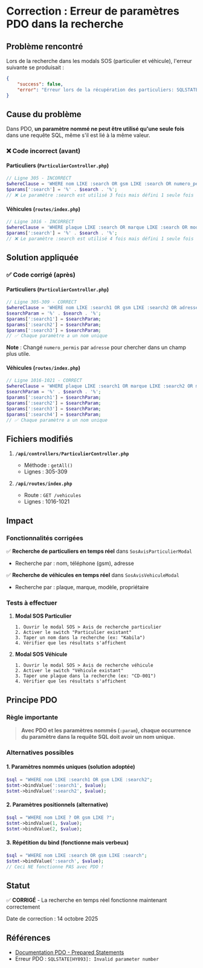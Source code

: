 # Correction : Erreur de paramètres PDO dans la recherche

## Problème rencontré

Lors de la recherche dans les modals SOS (particulier et véhicule), l'erreur suivante se produisait :

```json
{
    "success": false,
    "error": "Erreur lors de la récupération des particuliers: SQLSTATE[HY093]: Invalid parameter number"
}
```

## Cause du problème

Dans PDO, **un paramètre nommé ne peut être utilisé qu'une seule fois** dans une requête SQL, même s'il est lié à la même valeur.

### ❌ Code incorrect (avant)

#### Particuliers (`ParticulierController.php`)
```php
// Ligne 305 - INCORRECT
$whereClause = 'WHERE nom LIKE :search OR gsm LIKE :search OR numero_permis LIKE :search';
$params[':search'] = '%' . $search . '%';
// ❌ Le paramètre :search est utilisé 3 fois mais défini 1 seule fois
```

#### Véhicules (`routes/index.php`)
```php
// Ligne 1016 - INCORRECT
$whereClause = 'WHERE plaque LIKE :search OR marque LIKE :search OR modele LIKE :search OR proprietaire LIKE :search';
$params[':search'] = '%' . $search . '%';
// ❌ Le paramètre :search est utilisé 4 fois mais défini 1 seule fois
```

## Solution appliquée

### ✅ Code corrigé (après)

#### Particuliers (`ParticulierController.php`)
```php
// Ligne 305-309 - CORRECT
$whereClause = 'WHERE nom LIKE :search1 OR gsm LIKE :search2 OR adresse LIKE :search3';
$searchParam = '%' . $search . '%';
$params[':search1'] = $searchParam;
$params[':search2'] = $searchParam;
$params[':search3'] = $searchParam;
// ✅ Chaque paramètre a un nom unique
```

**Note** : Changé `numero_permis` par `adresse` pour chercher dans un champ plus utile.

#### Véhicules (`routes/index.php`)
```php
// Ligne 1016-1021 - CORRECT
$whereClause = 'WHERE plaque LIKE :search1 OR marque LIKE :search2 OR modele LIKE :search3 OR proprietaire LIKE :search4';
$searchParam = '%' . $search . '%';
$params[':search1'] = $searchParam;
$params[':search2'] = $searchParam;
$params[':search3'] = $searchParam;
$params[':search4'] = $searchParam;
// ✅ Chaque paramètre a un nom unique
```

## Fichiers modifiés

1. **`/api/controllers/ParticulierController.php`**
   - Méthode : `getAll()`
   - Lignes : 305-309

2. **`/api/routes/index.php`**
   - Route : `GET /vehicules`
   - Lignes : 1016-1021

## Impact

### Fonctionnalités corrigées

✅ **Recherche de particuliers en temps réel** dans `SosAvisParticulierModal`
- Recherche par : nom, téléphone (gsm), adresse

✅ **Recherche de véhicules en temps réel** dans `SosAvisVehiculeModal`
- Recherche par : plaque, marque, modèle, propriétaire

### Tests à effectuer

1. **Modal SOS Particulier**
   ```
   1. Ouvrir le modal SOS > Avis de recherche particulier
   2. Activer le switch "Particulier existant"
   3. Taper un nom dans la recherche (ex: "Kabila")
   4. Vérifier que les résultats s'affichent
   ```

2. **Modal SOS Véhicule**
   ```
   1. Ouvrir le modal SOS > Avis de recherche véhicule
   2. Activer le switch "Véhicule existant"
   3. Taper une plaque dans la recherche (ex: "CD-001")
   4. Vérifier que les résultats s'affichent
   ```

## Principe PDO

### Règle importante
> **Avec PDO et les paramètres nommés (`:param`), chaque occurrence du paramètre dans la requête SQL doit avoir un nom unique.**

### Alternatives possibles

#### 1. Paramètres nommés uniques (solution adoptée)
```php
$sql = "WHERE nom LIKE :search1 OR gsm LIKE :search2";
$stmt->bindValue(':search1', $value);
$stmt->bindValue(':search2', $value);
```

#### 2. Paramètres positionnels (alternative)
```php
$sql = "WHERE nom LIKE ? OR gsm LIKE ?";
$stmt->bindValue(1, $value);
$stmt->bindValue(2, $value);
```

#### 3. Répétition du bind (fonctionne mais verbeux)
```php
$sql = "WHERE nom LIKE :search OR gsm LIKE :search";
$stmt->bindValue(':search', $value);
// Ceci NE fonctionne PAS avec PDO !
```

## Statut

✅ **CORRIGÉ** - La recherche en temps réel fonctionne maintenant correctement

Date de correction : 14 octobre 2025

## Références

- [Documentation PDO - Prepared Statements](https://www.php.net/manual/en/pdo.prepared-statements.php)
- Erreur PDO : `SQLSTATE[HY093]: Invalid parameter number`
